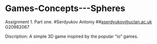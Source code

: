 # Games-Concepts---Spheres
Assignment 1. Part one.
#Serdyukov Antoniy
##aserdyukov@uclan.ac.uk
G20982067

Discription: A simple 3D game inspired by the popular “io” games.
